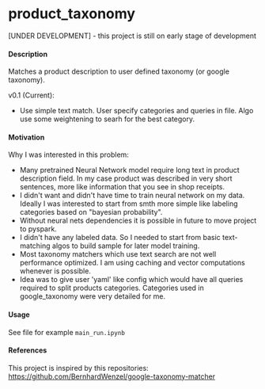 # product_taxonomy

[UNDER DEVELOPMENT] - this project is still on early stage of development

#### Description

Matches a product description to user defined taxonomy (or google taxonomy). 

v0.1 (Current):
- Use simple text match. User specify categories and queries in file. Algo use some weightening to searh for the best category.

#### Motivation

Why I was interested in this problem:
- Many pretrained Neural Network model require long text in product description field. In my case product was described in very short sentences, more like information that you see in shop receipts.
- I didn't want and didn't have time to train neural network on my data. Ideally I was interested to start from smth more simple like labeling categories based on "bayesian probability".
- Without neural nets dependencies it is possible in future to move project to pyspark.
- I didn't have any labeled data. So I needed to start from basic text-matching algos to build sample for later model training. 
- Most taxonomy matchers which use text search are not well performance optimized. I am using caching and vector computations whenever is possible.
- Idea was to give user 'yaml' like config which would have all queries required to split products categories. Categories used in google_taxonomy were very detailed for me.

#### Usage


See file for example `main_run.ipynb`


#### References

This project is inspired by this repositories:
https://github.com/BernhardWenzel/google-taxonomy-matcher
